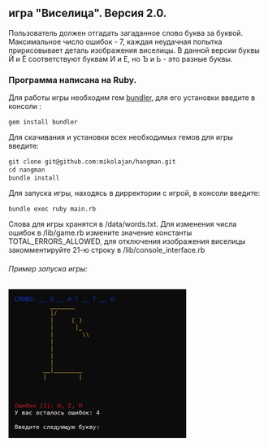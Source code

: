 ## игра "Виселица". Версия 2.0.

Пользователь должен отгадать загаданное слово буква за буквой. Максимальное число ошибок - 7, каждая неудачная попытка пририсовывает деталь изображения виселицы.
В данной версии буквы Й и Ё соответствуют буквам И и Е, но Ъ и Ь - это разные буквы.

### Программа написана на Ruby.

Для работы игры необходим гем [bundler](https://bundler.io/), для его установки введите в консоли :

    gem install bundler
    
Для скачивания и установки всех необходимых гемов для игры введите:

    git clone git@github.com:mikolajan/hangman.git
    cd nangman
    bundle install

Для запуска игры, находясь в дирректории с игрой, в консоли введите:

    bundle exec ruby main.rb

Слова для игры хранятся в /data/words.txt. Для изменения числа ошибок в /lib/game.rb измените значение константы TOTAL_ERRORS_ALLOWED, для отключения изображения виселицы закомментируйте 21-ю строку в /lib/console_interface.rb

###### Пример запуска игры:
![Пример запуска игры](https://github.com/mikolajan/hangman/blob/images-for-README/game_example.jpg)
